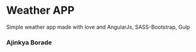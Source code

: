 # Weather APP
Simple weather app made with love and AngularJs, SASS-Bootstrap, Gulp

### Ajinkya Borade
